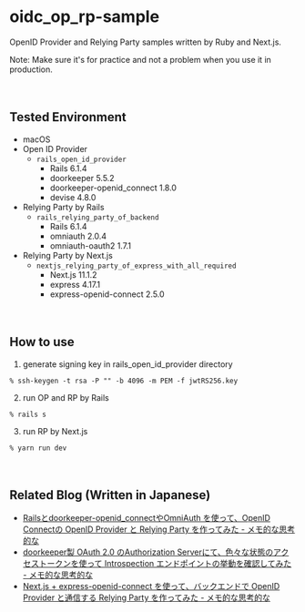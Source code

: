 # oidc_op_rp-sample

OpenID Provider and Relying Party samples written by Ruby and Next.js.

Note: Make sure it's for practice and not a problem when you use it in production.

　  
## Tested Environment

- macOS
- Open ID Provider
  - `rails_open_id_provider`
    - Rails 6.1.4
    - doorkeeper 5.5.2
    - doorkeeper-openid_connect 1.8.0
    - devise 4.8.0
- Relying Party by Rails
  - `rails_relying_party_of_backend`
    - Rails 6.1.4
    - omniauth 2.0.4
    - omniauth-oauth2 1.7.1
- Relying Party by Next.js
  - `nextjs_relying_party_of_express_with_all_required`
    - Next.js 11.1.2
    - express 4.17.1
    - express-openid-connect 2.5.0

　  
## How to use

1. generate signing key in rails_open_id_provider directory

```
% ssh-keygen -t rsa -P "" -b 4096 -m PEM -f jwtRS256.key
```

2. run OP and RP by Rails

```
% rails s
```

3. run RP by Next.js

```
% yarn run dev
```

　  
## Related Blog (Written in Japanese)

- [Railsとdoorkeeper-openid_connectやOmniAuth を使って、OpenID Connectの OpenID Provider と Relying Party を作ってみた - メモ的な思考的な](https://thinkami.hatenablog.com/entry/2021/08/14/224121)
- [doorkeeper製 OAuth 2.0 のAuthorization Serverにて、色々な状態のアクセストークンを使って Introspection エンドポイントの挙動を確認してみた - メモ的な思考的な](https://thinkami.hatenablog.com/entry/2021/08/22/182659)
- [Next.js + express-openid-connect を使って、バックエンドで OpenID Provider と通信する Relying Party を作ってみた - メモ的な思考的な](https://thinkami.hatenablog.com/entry/2021/09/07/232621)
